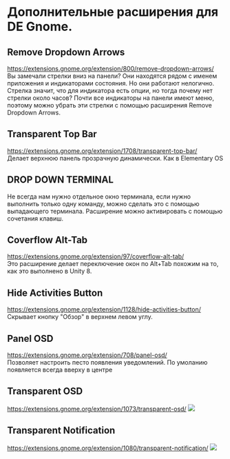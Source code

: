 # Дополнительные расширения для DE Gnome.

## Remove Dropdown Arrows
https://extensions.gnome.org/extension/800/remove-dropdown-arrows/  
Вы замечали стрелки вниз на панели? Они находятся рядом с именем приложения и индикаторами состояния. Но они работают нелогично. Стрелка значит, что для индикатора есть опции, но тогда почему нет стрелки около часов? Почти все индикаторы на панели имеют меню, поэтому можно убрать эти стрелки с помощью расширения Remove Dropdown Arrows.

## Transparent Top Bar
https://extensions.gnome.org/extension/1708/transparent-top-bar/  
Делает верхнюю панель прозрачную динамически. Как в Elementary OS

## DROP DOWN TERMINAL
Не всегда нам нужно отдельное окно терминала, если нужно выполнить только одну команду, можно сделать это с помощью выпадающего терминала. Расширение можно активировать с помощью сочетания клавиш.

## Coverflow Alt-Tab
https://extensions.gnome.org/extension/97/coverflow-alt-tab/  
Это расширение делает переключение окон по Alt+Tab похожим на то, как это выполнено в Unity 8.

## Hide Activities Button
https://extensions.gnome.org/extension/1128/hide-activities-button/  
Скрывает кнопку "Обзор" в верхнем левом углу.

## Panel OSD 
https://extensions.gnome.org/extension/708/panel-osd/  
Позволяет настроить песто появления уведомлений. По умоланию появляется всегда вверху в центре

## Transparent OSD
https://extensions.gnome.org/extension/1073/transparent-osd/
![](/https://extensions.gnome.org/extension-data/screenshots/screenshot_1073_rqJmKuO.png)

## Transparent Notification
https://extensions.gnome.org/extension/1080/transparent-notification/
![](/https://extensions.gnome.org/extension-data/screenshots/screenshot_1080_r8KE6VW.png)
